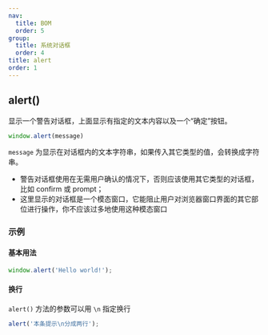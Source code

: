 ```yaml
---
nav:
  title: BOM
  order: 5
group:
  title: 系统对话框
  order: 4
title: alert
order: 1
---
```


## alert()

显示一个警告对话框，上面显示有指定的文本内容以及一个“确定”按钮。

```js
window.alert(message)
```

`message` 为显示在对话框内的文本字符串，如果传入其它类型的值，会转换成字符串。

- 警告对话框使用在无需用户确认的情况下，否则应该使用其它类型的对话框，比如 confirm 或 prompt；
- 这里显示的对话框是一个模态窗口，它能阻止用户对浏览器窗口界面的其它部位进行操作，你不应该过多地使用这种模态窗口

### 示例

#### 基本用法

```js
window.alert('Hello world!');
```

#### 换行

`alert()` 方法的参数可以用 `\n` 指定换行

```javascript
alert('本条提示\n分成两行');
```







